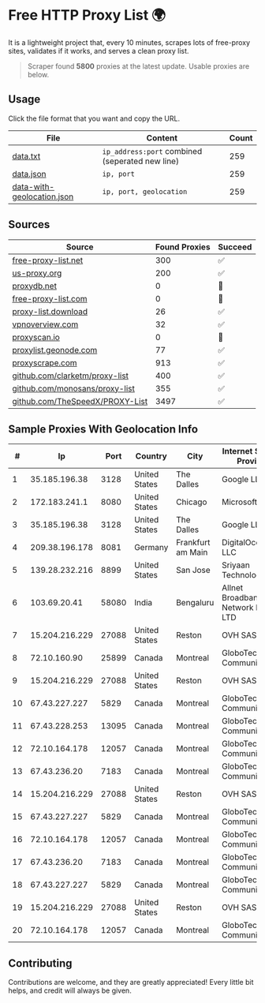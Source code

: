 
# Free HTTP Proxy List 🌍

It is a lightweight project that, every 10 minutes, scrapes lots of free-proxy sites, validates if it works, and serves a clean proxy list.


> Scraper found **5800** proxies at the latest update. Usable proxies are below.

## Usage

Click the file format that you want and copy the URL.


|File|Content|Count|
|----|-------|-----|
|[data.txt](https://raw.githubusercontent.com/themiralay/Proxy-List-World/master/data.txt)|`ip_address:port` combined (seperated new line)|259|
|[data.json](https://raw.githubusercontent.com/themiralay/Proxy-List-World/master/data.json)|`ip, port`|259|
|[data-with-geolocation.json](https://raw.githubusercontent.com/themiralay/Proxy-List-World/master/data-with-geolocation.json)|`ip, port, geolocation`|259|

## Sources

|Source|Found Proxies|Succeed|
|------|-------------|-------|
|[free-proxy-list.net](https://free-proxy-list.net)|300|✅|
|[us-proxy.org](https://www.us-proxy.org)|200|✅|
|[proxydb.net](http://proxydb.net)|0|🚫|
|[free-proxy-list.com](https://free-proxy-list.com/?page=&port=&type%5B%5D=http&type%5B%5D=https&up_time=0&search=Search)|0|🚫|
|[proxy-list.download](https://www.proxy-list.download/HTTP)|26|✅|
|[vpnoverview.com](https://vpnoverview.com/privacy/anonymous-browsing/free-proxy-servers)|32|✅|
|[proxyscan.io](https://www.proxyscan.io)|0|🚫|
|[proxylist.geonode.com](https://proxylist.geonode.com/api/proxy-list?limit=300&page=1&sort_by=lastChecked&sort_type=desc&protocols=http,https)|77|✅|
|[proxyscrape.com](https://api.proxyscrape.com/v2/?request=displayproxies&protocol=http&timeout=10000&country=all&ssl=all&anonymity=all)|913|✅|
|[github.com/clarketm/proxy-list](https://raw.githubusercontent.com/clarketm/proxy-list/master/proxy-list-raw.txt)|400|✅|
|[github.com/monosans/proxy-list](https://raw.githubusercontent.com/monosans/proxy-list/main/proxies/http.txt)|355|✅|
|[github.com/TheSpeedX/PROXY-List](https://raw.githubusercontent.com/TheSpeedX/PROXY-List/master/http.txt)|3497|✅|


## Sample Proxies With Geolocation Info

|#|Ip|Port|Country|City|Internet Service Provider|
|-|--|----|-------|----|-------------------------|
|1|35.185.196.38|3128|United States|The Dalles|Google LLC|
|2|172.183.241.1|8080|United States|Chicago|Microsoft|
|3|35.185.196.38|3128|United States|The Dalles|Google LLC|
|4|209.38.196.178|8081|Germany|Frankfurt am Main|DigitalOcean, LLC|
|5|139.28.232.216|8899|United States|San Jose|Sriyaan Technologies|
|6|103.69.20.41|58080|India|Bengaluru|Allnet Broadband Network PVT LTD|
|7|15.204.216.229|27088|United States|Reston|OVH SAS|
|8|72.10.160.90|25899|Canada|Montreal|GloboTech Communications|
|9|15.204.216.229|27088|United States|Reston|OVH SAS|
|10|67.43.227.227|5829|Canada|Montreal|GloboTech Communications|
|11|67.43.228.253|13095|Canada|Montreal|GloboTech Communications|
|12|72.10.164.178|12057|Canada|Montreal|GloboTech Communications|
|13|67.43.236.20|7183|Canada|Montreal|GloboTech Communications|
|14|15.204.216.229|27088|United States|Reston|OVH SAS|
|15|67.43.227.227|5829|Canada|Montreal|GloboTech Communications|
|16|72.10.164.178|12057|Canada|Montreal|GloboTech Communications|
|17|67.43.236.20|7183|Canada|Montreal|GloboTech Communications|
|18|67.43.227.227|5829|Canada|Montreal|GloboTech Communications|
|19|15.204.216.229|27088|United States|Reston|OVH SAS|
|20|72.10.164.178|12057|Canada|Montreal|GloboTech Communications|



## Contributing

Contributions are welcome, and they are greatly appreciated! Every
little bit helps, and credit will always be given.

